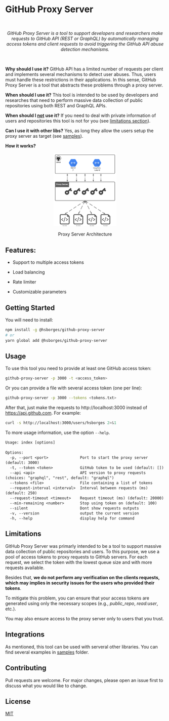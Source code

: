 # GitHub Proxy Server

<br/><p align="center"><em>
GitHub Proxy Server is a tool to support developers and researchers make requests to GitHub API (REST or GraphQL) by automatically managing access tokens and client requests to avoid triggering the GitHub API abuse detection mechanisms.
</em></p><br/>

**Why should I use it?** GitHub API has a limited number of requests per client and implements several mechanisms to detect user abuses. Thus, users must handle these restrictions in their applications. In this sense, GitHub Proxy Server is a tool that abstracts these problems through a proxy server.

**When should I use it?** This tool is intended to be used by developers and researches that need to perform massive data collection of public repositories using both REST and GraphQL APIs.

**When should I <ins>not</ins> use it?** If you need to deal with private information of users and repositories this tool is not for you (see [limitations section](#limitations)).

**Can I use it with other libs?** Yes, as long they allow the users setup the proxy server as target (see [samples](samples)).

**How it works?**

<p align="center">
  <img src="architecture.png" alt="GitHub Proxy Server" width="200"/>
  
</p>
<p align="center">Proxy Server Architecture</p>

## Features:

- Support to multiple access tokens

- Load balancing

- Rate limiter

- Customizable parameters

## Getting Started

You will need to install:

```bash
npm install -g @hsborges/github-proxy-server
# or
yarn global add @hsborges/github-proxy-server
```

## Usage

To use this tool you need to provide at least one GitHub access token:

```bash
github-proxy-server -p 3000 -t <access_token>
```

Or you can provide a file with several access token (one per line):

```bash
github-proxy-server -p 3000 --tokens <tokens.txt>
```

After that, just make the requests to http://localhost:3000 instead of https://api.github.com. For example:

```bash
curl -s http://localhost:3000/users/hsborges 2>&1
```

To more usage information, use the option `--help`.

```
Usage: index [options]

Options:
  -p, --port <port>              Port to start the proxy server (default: 3000)
  -t, --token <token>            GitHub token to be used (default: [])
  --api <api>                    API version to proxy requests (choices: "graphql", "rest", default: "graphql")
  --tokens <file>                File containing a list of tokens
  --request-interval <interval>  Interval between requests (ms) (default: 250)
  --request-timeout <timeout>    Request timeout (ms) (default: 20000)
  --min-remaining <number>       Stop using token on (default: 100)
  --silent                       Dont show requests outputs
  -v, --version                  output the current version
  -h, --help                     display help for command
```

## Limitations

GitHub Proxy Server was primarly intended to be a tool to support massive data collection of public repositories and users. To this purpose, we use a pool of access tokens to proxy requests to GitHub servers. For each request, we select the token with the lowest queue size and with more requests available.

Besides that, **we do not perform any verification on the clients requests, which may implies in security issues for the users who provided their tokens**.

To mitigate this problem, you can ensure that your access tokens are generated using only the necessary scopes (e.g., _public_repo_, _read:user_, etc.).

You may also ensure access to the proxy server only to users that you trust.

## Integrations

As mentioned, this tool can be used with serveral other libraries. You can find several examples in [samples](samples) folder.

## Contributing

Pull requests are welcome. For major changes, please open an issue first to discuss what you would like to change.

## License

[MIT](https://choosealicense.com/licenses/mit/)
